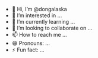 - 👋 Hi, I’m @dongalaska
- 👀 I’m interested in ...
- 🌱 I’m currently learning ...
- 💞️ I’m looking to collaborate on ...
- 📫 How to reach me ...
- 😄 Pronouns: ...
- ⚡ Fun fact: ...

<!---
dongalaska/dongalaska is a ✨ special ✨ repository because its `README.md` (this file) appears on your GitHub profile.
You can click the Preview link to take a look at your changes.
--->

